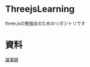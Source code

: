 # ThreejsLearning
three.jsの勉強会のためのリポジトリです

# 資料
[議事録](https://docs.google.com/document/d/1h5bcaRWViA1tklrctBhyYROpAMQomcb34QLrr9Dcqx8/edit#)
